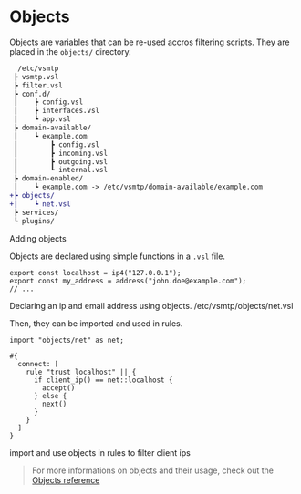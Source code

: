 # Objects

Objects are variables that can be re-used accros filtering scripts. They are placed in the `objects/` directory.

```diff
  /etc/vsmtp
 ┣ vsmtp.vsl
 ┣ filter.vsl
 ┣ conf.d/
 ┃    ┣ config.vsl
 ┃    ┣ interfaces.vsl
 ┃    ┗ app.vsl
 ┣ domain-available/
 ┃    ┗ example.com
 ┃        ┣ config.vsl
 ┃        ┣ incoming.vsl
 ┃        ┣ outgoing.vsl
 ┃        ┗ internal.vsl
 ┣ domain-enabled/
 ┃    ┗ example.com -> /etc/vsmtp/domain-available/example.com
+┣ objects/
+┃    ┗ net.vsl
 ┣ services/
 ┗ plugins/
```
<p class="ann"> Adding objects </p>

Objects are declared using simple functions in a `.vsl` file.

```rust,ignore
export const localhost = ip4("127.0.0.1");
export const my_address = address("john.doe@example.com");
// ...
```
<p class="ann"> Declaring an ip and email address using objects. /etc/vsmtp/objects/net.vsl </p>

Then, they can be imported and used in rules.

```
import "objects/net" as net;

#{
  connect: [
    rule "trust localhost" || {
      if client_ip() == net::localhost {
        accept()
      } else {
        next()
      }
    }
  ]
}
```
<p class="ann"> import and use objects in rules to filter client ips </p>

> For more informations on objects and their usage, check out the [Objects reference](../../filtering/objects.md)